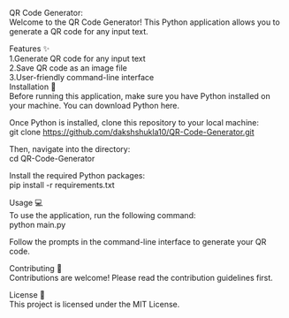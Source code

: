 QR Code Generator:  
Welcome to the QR Code Generator! This Python application allows you to generate a QR code for any input text.
  
Features :sparkles:  
1.Generate QR code for any input text  
2.Save QR code as an image file  
3.User-friendly command-line interface  
Installation :floppy_disk:  
Before running this application, make sure you have Python installed on your
machine. You can download Python here.

Once Python is installed, clone this repository to your local machine:  
git clone https://github.com/dakshshukla10/QR-Code-Generator.git  
  
Then, navigate into the directory:  
cd QR-Code-Generator  
  
Install the required Python packages:  
pip install -r requirements.txt  
  
Usage :computer:  
To use the application, run the following command:  
python main.py  
  
Follow the prompts in the command-line interface to generate your QR code.  
  
Contributing :handshake:  
Contributions are welcome! Please read the contribution guidelines first.  
  
License :page_with_curl:  
This project is licensed under the MIT License.  
